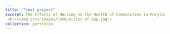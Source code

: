 ```yaml
---
title: "Final project"
excerpt: The Effects of Housing on the Health of Communities in Maryland and People all Across the Nation
 <br/><img src='images/communities of opp.jpg'>
collection: portfolio
---
```


